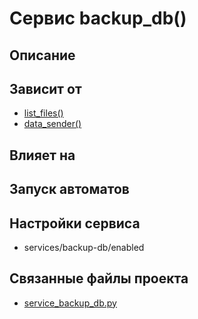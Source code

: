# Сервис backup_db()


## Описание



## Зависит от
* [list_files()](services/service_list_files.md)
* [data_sender()](services/service_data_sender.md)


## Влияет на


## Запуск автоматов



## Настройки сервиса
* services/backup-db/enabled



## Связанные файлы проекта
* [service_backup_db.py](services/service_backup_db.py)




